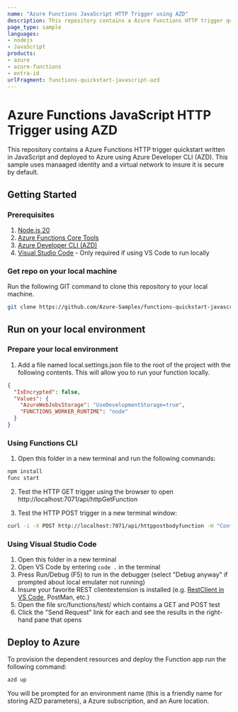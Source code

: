```yaml
---
name: "Azure Functions JavaScript HTTP Trigger using AZD"
description: This repository contains a Azure Functions HTTP trigger quickstart written in JavaScript and deployed to Azure using Azure Developer CLI (AZD). This sample uses manaaged identity and a virtual network to insure it is secure by default.
page_type: sample
languages:
- nodejs
- JavaScript
products:
- azure
- azure-functions
- entra-id
urlFragment: functions-quickstart-javascript-azd
---
```


# Azure Functions JavaScript HTTP Trigger using AZD

This repository contains a Azure Functions HTTP trigger quickstart written in JavaScript and deployed to Azure using Azure Developer CLI (AZD). This sample uses manaaged identity and a virtual network to insure it is secure by default. 

## Getting Started

### Prerequisites

1) [Node.js 20](https://www.nodejs.org/) 
2) [Azure Functions Core Tools](https://learn.microsoft.com/azure/azure-functions/functions-run-local?tabs=v4%2Cmacos%2Ccsharp%2Cportal%2Cbash#install-the-azure-functions-core-tools)
3) [Azure Developer CLI (AZD)](https://learn.microsoft.com/azure/developer/azure-developer-cli/install-azd)
4) [Visual Studio Code](https://code.visualstudio.com/) - Only required if using VS Code to run locally

### Get repo on your local machine
Run the following GIT command to clone this repository to your local machine.
```bash
git clone https://github.com/Azure-Samples/functions-quickstart-javascript-azd.git
```

## Run on your local environment

### Prepare your local environment
1) Add a file named local.settings.json file to the root of the project with the following contents. This will allow you to run your function locally.
```json
{
  "IsEncrypted": false,
  "Values": {
    "AzureWebJobsStorage": "UseDevelopmentStorage=true",
    "FUNCTIONS_WORKER_RUNTIME": "node"
  }
}
```

### Using Functions CLI
1) Open this folder in a new terminal and run the following commands:

```bash
npm install
func start
```

2) Test the HTTP GET trigger using the browser to open http://localhost:7071/api/httpGetFunction

3) Test the HTTP POST trigger in a new terminal window:
```bash
curl -i -X POST http://localhost:7071/api/httppostbodyfunction -H "Content-Type: text/json" --data-binary "@src/functions/testdata.json"
```

### Using Visual Studio Code
1) Open this folder in a new terminal
2) Open VS Code by entering `code .` in the terminal
3) Press Run/Debug (F5) to run in the debugger (select "Debug anyway" if prompted about local emulater not running) 
4) Insure your favorite REST clientextension is installed (e.g. [RestClient in VS Code](https://marketplace.visualstudio.com/items?itemName=humao.rest-client), PostMan, etc.)
5) Open the file src/functions/test/ which contains a GET and POST test
6) Click the "Send Request" link for each and see the results in the right-hand pane that opens

## Deploy to Azure

To provision the dependent resources and deploy the Function app run the following command:
```bash
azd up
```
You will be prompted for an environment name (this is a friendly name for storing AZD parameters), a Azure subscription, and an Aure location.